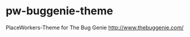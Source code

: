 pw-buggenie-theme
=================

PlaceWorkers-Theme for The Bug Genie http://www.thebuggenie.com/
